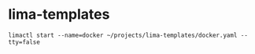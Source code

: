 # lima-templates

```
limactl start --name=docker ~/projects/lima-templates/docker.yaml --tty=false
```
